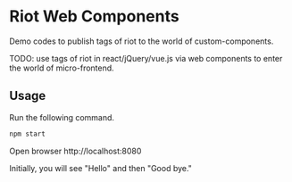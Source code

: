 # Riot Web Components

Demo codes to publish tags of riot to the world of custom-components.

TODO: use tags of riot in react/jQuery/vue.js via web components to enter the world of micro-frontend.

## Usage

Run the following command.

```bash
npm start
```

Open browser http://localhost:8080

Initially, you will see "Hello" and then "Good bye."

